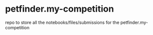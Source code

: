 # petfinder.my-competition
repo to store all the notebooks/files/submissions for the petfinder.my-competition

